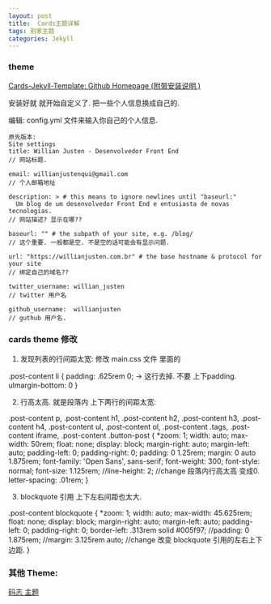 ```yaml
---
layout: post
title:  Cards主题详解
tags: 别家主题
categories: Jekyll
---
```





### theme

[Cards-Jekyll-Template: Github Homepage (附带安装说明.)][1]


安装好就 就开始自定义了. 把一些个人信息换成自己的.

编辑:  config.yml 文件来输入你自己的个人信息.

	原先版本:
	Site settings
	title: Willian Justen - Desenvolvedor Front End
	// 网站标题.
	
	email: willianjustenqui@gmail.com
	// 个人邮箱地址
	
	description: > # this means to ignore newlines until "baseurl:"
	  Um blog de um desenvolvedor Front End e entusiasta de novas tecnologias.
	// 网站描述? 显示在哪??
	
	baseurl: "" # the subpath of your site, e.g. /blog/
	// 这个重要. 一般都是空. 不是空的话可能会有显示问题. 
	
	url: "https://willianjusten.com.br" # the base hostname & protocol for your site
	// 绑定自己的域名??
	
	twitter_username: willian_justen
	// twitter 用户名
	
	github_username:  willianjusten
	// guthub 用户名.
 
 






### cards theme 修改

1. 发现列表的行间距太宽:
修改 main.css 文件 里面的

.post-content li {
padding: .625rem 0;   → 这行去掉. 不要 上下padding.
ulmargin-bottom: 0
}


2. 行高太高. 就是段落内 上下两行的间距太宽:


.post-content p,
.post-content h1,
.post-content h2,
.post-content h3,
.post-content h4,
.post-content ul,
.post-content ol,
.post-content .tags,
.post-content iframe,
.post-content .button-post {
\*zoom: 1;
width: auto;
max-width: 50rem;
float: none;
display: block;
margin-right: auto;
margin-left: auto;
padding-left: 0;
padding-right: 0;
padding: 0 1.25rem;
margin: 0 auto 1.875rem;
font-family: 'Open Sans', sans-serif;
font-weight: 300;
font-style: normal;
font-size: 1.125rem;
//line-height: 2;
//change 段落内行高太高 变成0.
letter-spacing: .01rem;
}



3. blockquote 引用 上下左右间距也太大.

.post-content blockquote {
\*zoom: 1;
width: auto;
max-width: 45.625rem;
float: none;
display: block;
margin-right: auto;
margin-left: auto;
padding-left: 0;
padding-right: 0;
border-left: .313rem solid #005f97;
//padding: 0 1.875rem;
//margin: 3.125rem auto;
//change  改变  blockquote 引用的左右上下边距.
}





### 其他 Theme:

[码志 主题][2]




[1]:	https://github.com/willianjusten/cards-jekyll-template
[2]:	https://github.com/mzlogin/mzlogin.github.io